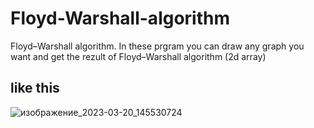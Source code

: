 # Floyd-Warshall-algorithm
Floyd–Warshall algorithm. In these prgram you can draw any graph you want and get the rezult of Floyd–Warshall algorithm (2d array)
## like this
![изображение_2023-03-20_145530724](https://user-images.githubusercontent.com/110280170/226345028-e3c22bbc-8793-4c39-a6bf-9234e9b26a59.png)


